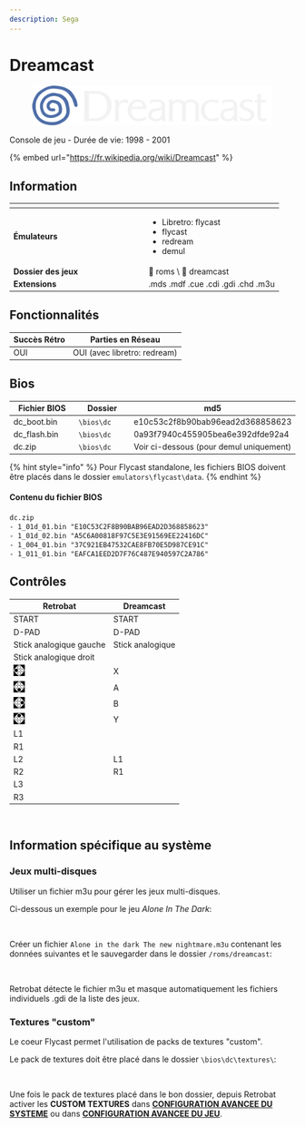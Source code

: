 ```yaml
---
description: Sega
---
```


# Dreamcast

<div align="left">

<figure><picture><source srcset="https://raw.githubusercontent.com/fabricecaruso/es-theme-carbon/91d85c7849cc550b0cac4e75cb8e0923d3b61b5e/art/logos/dreamcast-w.svg" media="(prefers-color-scheme: dark)"><img src="https://raw.githubusercontent.com/fabricecaruso/es-theme-carbon/5149a33eed46b2af638b06119397d4023b75131f/art/logos/dreamcast.svg" alt=""></picture><figcaption></figcaption></figure>

</div>

Console de jeu - Durée de vie: 1998 - 2001

{% embed url="https://fr.wikipedia.org/wiki/Dreamcast" %}

## Information

<table data-header-hidden><thead><tr><th width="224"></th><th></th></tr></thead><tbody><tr><td><strong>Émulateurs</strong></td><td><ul><li>Libretro: flycast</li><li>flycast</li><li>redream</li><li>demul</li></ul></td></tr><tr><td><strong>Dossier des jeux</strong></td><td><span data-gb-custom-inline data-tag="emoji" data-code="1f4c2">📂</span> roms \ <span data-gb-custom-inline data-tag="emoji" data-code="1f4c2">📂</span> dreamcast</td></tr><tr><td><strong>Extensions</strong></td><td>.mds .mdf .cue .cdi .gdi .chd .m3u</td></tr></tbody></table>

## Fonctionnalités

| Succès Rétro | Parties en Réseau            |
| ------------ | ---------------------------- |
| OUI          | OUI (avec libretro: redream) |

## Bios

<table><thead><tr><th width="160.55555555555557">Fichier BIOS</th><th width="155">Dossier</th><th>md5</th></tr></thead><tbody><tr><td>dc_boot.bin</td><td><code>\bios\dc</code></td><td>e10c53c2f8b90bab96ead2d368858623</td></tr><tr><td>dc_flash.bin</td><td><code>\bios\dc</code></td><td>0a93f7940c455905bea6e392dfde92a4</td></tr><tr><td>dc.zip</td><td><code>\bios\dc</code></td><td>Voir ci-dessous (pour demul uniquement)</td></tr></tbody></table>

{% hint style="info" %}
Pour Flycast standalone, les fichiers BIOS doivent être placés dans le dossier `emulators\flycast\data`.
{% endhint %}

#### Contenu du fichier BIOS

```
dc.zip
- 1_01d_01.bin "E10C53C2F8B90BAB96EAD2D368858623"
- 1_01d_02.bin "A5C6A00818F97C5E3E91569EE22416DC"
- 1_004_01.bin "37C921EB47532CAE8FB70E5D987CE91C"
- 1_011_01.bin "EAFCA1EED2D7F76C487E940597C2A786"
```

## Contrôles

| Retrobat                                          | Dreamcast        |
| ------------------------------------------------- | ---------------- |
| START                                             | START            |
| D-PAD                                             | D-PAD            |
| Stick analogique gauche                           | Stick analogique |
| Stick analogique droit                            |                  |
| ![](<../../../../.gitbook/assets/image (32).png>) | X                |
| ![](<../../../../.gitbook/assets/image (19).png>) | A                |
| ![](<../../../../.gitbook/assets/image (6).png>)  | B                |
| ![](<../../../../.gitbook/assets/image (34).png>) | Y                |
| L1                                                |                  |
| R1                                                |                  |
| L2                                                | L1               |
| R2                                                | R1               |
| L3                                                |                  |
| R3                                                |                  |

<div align="left">

<figure><img src="https://i.imgur.com/g71xmgZ.png" alt=""><figcaption></figcaption></figure>

</div>

## Information spécifique au système

### Jeux multi-disques

Utiliser un fichier m3u pour gérer les jeux multi-disques.

Ci-dessous un exemple pour le jeu _Alone In The Dark_:

<div align="left">

<figure><img src="https://i.imgur.com/LUmmLpf.png" alt=""><figcaption></figcaption></figure>

</div>

Créer un fichier `Alone in the dark The new nightmare.m3u` contenant les données suivantes et le sauvegarder dans le dossier `/roms/dreamcast`:

<div align="left">

<figure><img src="https://i.imgur.com/9dQJhD9.png" alt=""><figcaption></figcaption></figure>

</div>

Retrobat détecte le fichier m3u et masque automatiquement les fichiers individuels .gdi de la liste des jeux.

### Textures "custom"

Le coeur Flycast permet l'utilisation de packs de textures "custom".

Le pack de textures doit être placé dans le dossier `\bios\dc\textures\`:

<div align="left">

<figure><img src="https://i.imgur.com/65bX2kT.png" alt=""><figcaption></figcaption></figure>

</div>

Une fois le pack de textures placé dans le bon dossier, depuis Retrobat activer les **CUSTOM TEXTURES** dans [**CONFIGURATION AVANCEE DU SYSTEME**](../../../../navigation/view-options.md#configuration-avancees-du-systeme) ou dans [**CONFIGURATION AVANCEE DU JEU**](../../../../navigation/game-options.md#configuration-avancee-du-jeu).

<div align="left">

<figure><img src="https://i.imgur.com/ppkZ9bw.png" alt=""><figcaption></figcaption></figure>

</div>

<div align="left">

<figure><img src="https://i.imgur.com/qVMX2Ly.png" alt=""><figcaption></figcaption></figure>

</div>

<div align="left">

<figure><img src="https://i.imgur.com/SbsPMz1.png" alt=""><figcaption></figcaption></figure>

</div>
